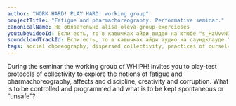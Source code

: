 ```yaml
---
author: "WORK HARD! PLAY HARD! working group"
projectTitle: "Fatigue and pharmachoreography. Performative seminar."
canonicalName: Не обязательно alisa-oleva-group-exercieses
youtubeVideoId: Если есть, то в кавычках айди видео на ютюбе "s_HzUvvN1Ns"
soundcloudTrackId: Если есть, то в кавычках айди аудио на саундклауде "353915180"
tags: social choreography, dispersed collectivity, practices of ourselves, 8-BIT DESIRE
---
```

During the seminar the working group of WH!PH! invites you to play-test protocols of collectivity to explore the notions of fatigue and pharmachoreography, affects and discipline, creativity and corruption. What is to be controlled and programmed and what is to be kept spontaneous or “unsafe”?
